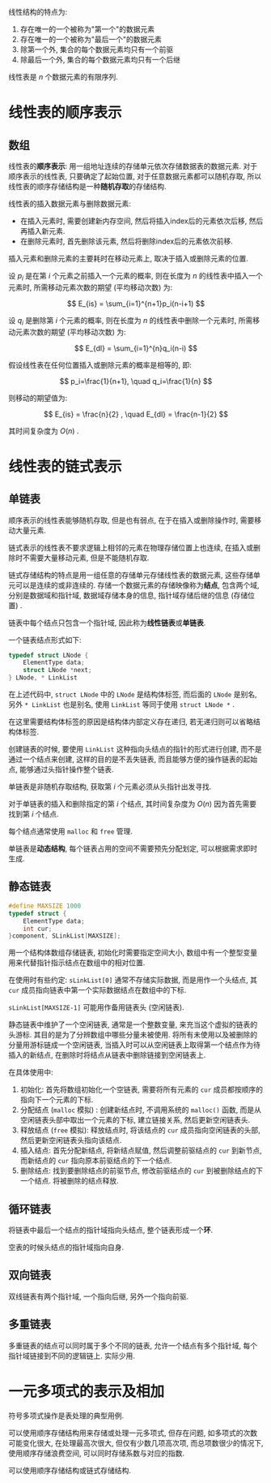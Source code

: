 线性结构的特点为:
1. 存在唯一的一个被称为"第一个"的数据元素
2. 存在唯一的一个被称为"最后一个"的数据元素
3. 除第一个外, 集合的每个数据元素均只有一个前驱
4. 除最后一个外, 集合的每个数据元素均只有一个后继

线性表是 $n$ 个数据元素的有限序列. 


# 线性表的顺序表示

## 数组

线性表的**顺序表示**: 用一组地址连续的存储单元依次存储数据表的数据元素.
对于顺序表示的线性表, 只要确定了起始位置, 对于任意数据元素都可以随机存取, 所以线性表的顺序存储结构是一种**随机存取**的存储结构.

线性表的插入数据元素与删除数据元素:
- 在插入元素时, 需要创建新内存空间, 然后将插入index后的元素依次后移, 然后再插入新元素.
- 在删除元素时, 首先删除该元素, 然后将删除index后的元素依次前移.

插入元素和删除元素的主要耗时在移动元素上, 取决于插入或删除元素的位置.

设 $p_i$ 是在第 $i$ 个元素之前插入一个元素的概率, 则在长度为 $n$ 的线性表中插入一个元素时, 所需移动元素次数的期望 (平均移动次数) 为:

$$
E_{is} = \sum_{i=1}^{n+1}p_i(n-i+1)
$$

设 $q_i$ 是删除第 $i$ 个元素的概率, 则在长度为 $n$ 的线性表中删除一个元素时, 所需移动元素次数的期望 (平均移动次数) 为:

$$
E_{dl} = \sum_{i=1}^{n}q_i(n-i)
$$

假设线性表在任何位置插入或删除元素的概率是相等的, 即:

$$
p_i=\frac{1}{n+1}, \quad q_i=\frac{1}{n}
$$

则移动的期望值为:

$$
E_{is} = \frac{n}{2} , \quad E_{dl} = \frac{n-1}{2}
$$

其时间复杂度为 $O(n)$ .


# 线性表的链式表示

## 单链表

顺序表示的线性表能够随机存取, 但是也有弱点, 在于在插入或删除操作时, 需要移动大量元素.

链式表示的线性表不要求逻辑上相邻的元素在物理存储位置上也连续, 在插入或删除时不需要大量移动元素, 但是不能随机存取.

链式存储结构的特点是用一组任意的存储单元存储线性表的数据元素, 这些存储单元可以是连续的或非连续的. 
存储一个数据元素的存储映像称为**结点**, 包含两个域, 分别是数据域和指针域, 数据域存储本身的信息, 指针域存储后继的信息 (存储位置) . 

链表中每个结点只包含一个指针域, 因此称为**线性链表**或**单链表**.

一个链表结点形式如下:

```c
typedef struct LNode {
	ElementType data;
	struct LNode *next;
} LNode, * LinkList
```

在上述代码中, `struct LNode` 中的 `LNode` 是结构体标签, 而后面的 `LNode` 是别名, 另外 `* LinkList` 也是别名, 使用 `LinkList` 等同于使用 `struct LNode *` .

在这里需要结构体标签的原因是结构体内部定义存在递归, 若无递归则可以省略结构体标签.

创建链表的时候, 要使用 `LinkList` 这种指向头结点的指针的形式进行创建, 而不是通过一个结点来创建, 这样的目的是不丢失链表, 而且能够方便的操作链表的起始点, 能够通过头指针操作整个链表.

单链表是非随机存取结构, 获取第 $i$ 个元素必须从头指针出发寻找.

对于单链表的插入和删除指定的第 $i$ 个结点, 其时间复杂度为 $O(n)$ 因为首先需要找到第 $i$ 个结点. 

每个结点通常使用 `malloc` 和 `free` 管理.

单链表是**动态结构**, 每个链表占用的空间不需要预先分配划定, 可以根据需求即时生成. 


## 静态链表

```c
#define MAXSIZE 1000
typedef struct {
	ElementType data;
	int cur;
}component, SLinkList[MAXSIZE];
```

用一个结构体数组存储链表, 初始化时需要指定空间大小, 数组中有一个整型变量用来代替指针指示结点在数组中的相对位置.

在使用时有些约定:
`sLinkList[0]` 通常不存储实际数据, 而是用作一个头结点, 其 `cur` 成员指向链表中第一个实际数据结点在数组中的下标.

`sLinkList[MAXSIZE-1]` 可能用作备用链表头 (空闲链表).

静态链表中维护了一个空闲链表, 通常是一个整数变量, 来充当这个虚拟的链表的头游标. 其目的是为了分辨数组中哪些分量未被使用. 将所有未使用以及被删除的分量用游标链成一个空闲链表, 当插入时可以从空闲链表上取得第一个结点作为待插入的新结点, 在删除时将结点从链表中删除链接到空闲链表上.

在具体使用中:
1. 初始化: 首先将数组初始化一个空链表, 需要将所有元素的 `cur` 成员都按顺序的指向下一个元素的下标.
2. 分配结点 (`malloc` 模拟) : 创建新结点时, 不调用系统的 `malloc()` 函数, 而是从空闲链表头部中取出一个元素的下标, 建立链接关系, 然后更新空闲链表头.
3. 释放结点 (`free` 模拟): 释放结点时, 将该结点的 `cur` 成员指向空闲链表的头部, 然后更新空闲链表头指向该结点.
4. 插入结点: 首先分配新结点, 将新结点赋值, 然后调整前驱结点的 `cur` 到新节点, 而新结点的 `cur` 指向原本前驱结点的下一个结点.
5. 删除结点: 找到要删除结点的前驱节点, 修改前驱结点的 `cur` 到被删除结点的下一个结点. 将被删除的结点释放.


## 循环链表

将链表中最后一个结点的指针域指向头结点, 整个链表形成一个**环**.

空表的时候头结点的指针域指向自身.


## 双向链表

双线链表有两个指针域, 一个指向后继, 另外一个指向前驱.


## 多重链表

多重链表的结点可以同时属于多个不同的链表, 允许一个结点有多个指针域, 每个指针域链接到不同的逻辑链上. 实际少用.


# 一元多项式的表示及相加

符号多项式操作是表处理的典型用例.

可以使用顺序存储结构用来存储或处理一元多项式, 但存在问题, 如多项式的次数可能变化很大, 在处理最高次很大, 但仅有少数几项高次项, 而总项数很少的情况下, 使用顺序存储浪费空间, 可以同时存储系数与对应的指数.

可以使用顺序存储结构或链式存储结构.

